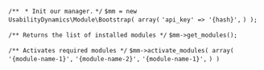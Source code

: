 `/** `
 `* Init our manager.`
 `*/`
`$mm = new UsabilityDynamics\Module\Bootstrap( array(`
  `'api_key' => '{hash}',`
`) );`

`/** Returns the list of installed modules */`
`$mm->get_modules();`

`/** Activates required modules */`
`$mm->activate_modules( array(`
  `'{module-name-1}',`
  `'{module-name-2}',`
  `'{module-name-1}',`
`) )`